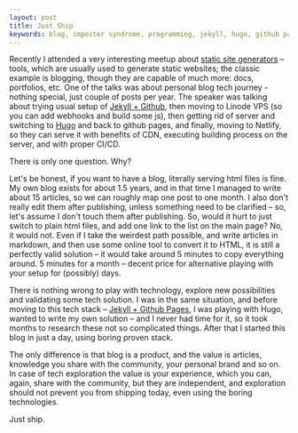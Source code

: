 ```yaml
---
layout: post
title: Just Ship
keywords: blog, imposter syndrome, programming, jekyll, hugo, github pages, netlify, build product
---
```


Recently I attended a very interesting meetup about [static site generators](https://www.netlify.com/blog/2017/05/25/top-ten-static-site-generators-of-2017/) – tools, which are usually used to generate static websites; the classic example is blogging, though they are capable of much more: docs, portfolios, etc.
One of the talks was about personal blog tech journey - nothing special, just couple of posts per year. The speaker was talking about trying usual setup of [Jekyll + Github](https://help.github.com/articles/using-jekyll-as-a-static-site-generator-with-github-pages/), then moving to Linode VPS (so you can add webhooks and build some js), then getting rid of server and switching to [Hugo](https://gohugo.io/) and back to github pages, and finally, moving to Netlify, so they can serve it with benefits of CDN, executing building process on the server, and with proper CI/CD.

There is only one question. Why?

Let's be honest, if you want to have a blog, literally serving html files is fine. My own blog exists for about 1.5 years, and in that time I managed to write about 15 articles, so we can roughly map one post to one month. I also don't really edit them after publishing, unless something need to be clarified – so, let's assume I don't touch them after publishing. So, would it hurt to just switch to plain html files, and add one link to the list on the main page? No, it would not. Even if I take the weirdest path possible, and write articles in markdown, and then use some online tool to convert it to HTML, it is still a perfectly valid solution – it would take around 5 minutes to copy everything around. 5 minutes for a month – decent price for alternative playing with your setup for (possibly) days.

There is nothing wrong to play with technology, explore new possibilities and validating some tech solution. I was in the same situation, and before moving to this tech stack – [Jekyll + Github Pages](https://github.com/Bloomca-me/bloomca-me.github.io), I was playing with Hugo, wanted to write my own solution – and I never had time for it, so it took months to research these not so complicated things. After that I started this blog in just a day, using boring proven stack.

The only difference is that blog is a product, and the value is articles, knowledge you share with the community, your personal brand and so on. In case of tech exploration the value is your experience, which you can, again, share with the community, but they are independent, and exploration should not prevent you from shipping today, even using the boring technologies.

Just ship.
